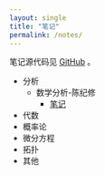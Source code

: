 ```yaml
---
layout: single
title: "笔记"
permalink: /notes/
---
```


笔记源代码见 [GitHub](https://github.com/HelloEthanZhou) 。

- 分析
  - 数学分析-陈纪修
    - [笔记](https://helloethanzhou.github.io//files/notes/数学分析-陈纪修-笔记)
- 代数
- 概率论
- 微分方程
- 拓扑
- 其他
